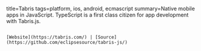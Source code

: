 title=Tabris
tags=platform, ios, android, ecmascript
summary=Native mobile apps in JavaScript. TypeScript is a first class citizen for app development with Tabris.js.
~~~~~~

[Website](https://tabris.com/) | [Source](https://github.com/eclipsesource/tabris-js/)

